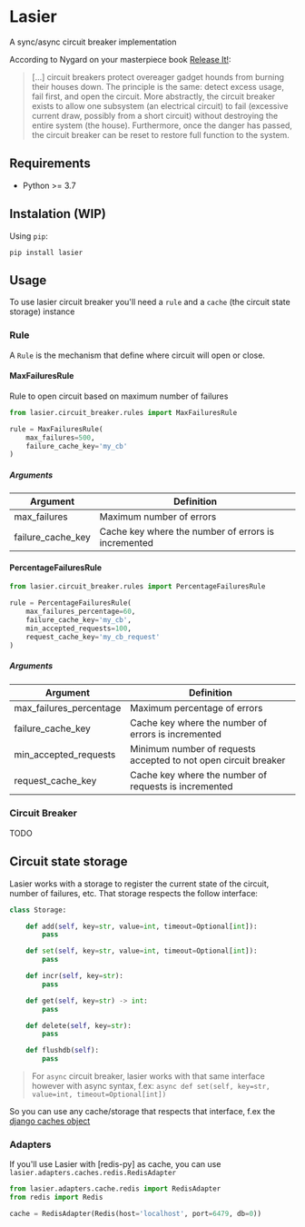 # Lasier
A sync/async circuit breaker implementation

According to Nygard on your masterpiece book [Release It!](http://pragprog.com/titles/mnee/release-it):

> [...] circuit breakers protect overeager gadget hounds from burning their houses down. The principle is the same: detect excess usage, fail first, and open the circuit. More abstractly, the circuit breaker exists to allow one subsystem (an electrical circuit) to fail (excessive current draw, possibly from a short circuit) without destroying the entire system (the house). Furthermore, once the danger has passed, the circuit breaker can be reset to restore full function to the system.

## Requirements
* Python >= 3.7

## Instalation (WIP)
Using `pip`:

```
pip install lasier
```

## Usage
To use lasier circuit breaker you'll need a `rule` and a `cache` (the circuit state storage) instance

### Rule
A `Rule` is the mechanism that define where circuit will open or close.

#### MaxFailuresRule
Rule to open circuit based on maximum number of failures

```python
from lasier.circuit_breaker.rules import MaxFailuresRule

rule = MaxFailuresRule(
    max_failures=500,
    failure_cache_key='my_cb'
)
```

##### Arguments
| Argument | Definition |
|----------|------------|
| max\_failures | Maximum number of errors |
| failure\_cache\_key | Cache key where the number of errors is incremented |

#### PercentageFailuresRule

```python
from lasier.circuit_breaker.rules import PercentageFailuresRule

rule = PercentageFailuresRule(
    max_failures_percentage=60,
    failure_cache_key='my_cb',
    min_accepted_requests=100,
    request_cache_key='my_cb_request'
)
```

##### Arguments
| Argument | Definition |
|----------|------------|
| max\_failures\_percentage | Maximum percentage of errors |
| failure\_cache\_key | Cache key where the number of errors is incremented |
| min\_accepted\_requests | Minimum number of requests accepted to not open circuit breaker |
| request\_cache\_key | Cache key where the number of requests is incremented |

### Circuit Breaker
TODO

## Circuit state storage
Lasier works with a storage to register the current state of the circuit, number of failures, etc. That storage respects the follow interface:

```python
class Storage:

    def add(self, key=str, value=int, timeout=Optional[int]):
        pass

    def set(self, key=str, value=int, timeout=Optional[int]):
        pass

    def incr(self, key=str):
        pass

    def get(self, key=str) -> int:
        pass

    def delete(self, key=str):
        pass

    def flushdb(self):
        pass
```

> For `async` circuit breaker, lasier works with that same interface however with async syntax, f.ex: `async def set(self, key=str, value=int, timeout=Optional[int])`

So you can use any cache/storage that respects that interface, f.ex the [django caches object](https://docs.djangoproject.com/en/3.0/topics/cache/)

### Adapters
If you'll use Lasier with [redis-py] as cache, you can use `lasier.adapters.caches.redis.RedisAdapter`

```python
from lasier.adapters.cache.redis import RedisAdapter
from redis import Redis

cache = RedisAdapter(Redis(host='localhost', port=6479, db=0))
```
